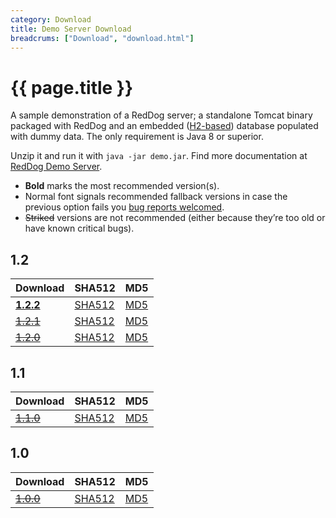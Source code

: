 ```yaml
---
category: Download
title: Demo Server Download
breadcrums: ["Download", "download.html"]
---
```


# {{ page.title }}

A sample demonstration of a RedDog server; a standalone Tomcat binary packaged with RedDog and an embedded ([H2-based](http://www.h2database.com/html/main.html)) database populated with dummy data. The only requirement is Java 8 or superior.

Unzip it and run it with `java -jar demo.jar`. Find more documentation at [RedDog Demo Server](demo-server.html).

- **Bold** marks the most recommended version(s).
- Normal font signals recommended fallback versions in case the previous option fails you [bug reports welcomed](https://github.com/NICMx/rdap-server/issues).
- ~~Striked~~ versions are not recommended (either because they’re too old or have known critical bugs).

## 1.2

|Download |SHA512    |MD5    |
|:--------|:---------|:------|
|[**1.2.2**](https://github.com/NICMx/releases/raw/master/RedDog/rdap-server-demo-1.2.2.zip)|[SHA512](https://github.com/NICMx/releases/raw/master/RedDog/rdap-server-demo-1.2.2.zip.sha)|[MD5](https://github.com/NICMx/releases/raw/master/RedDog/rdap-server-demo-1.2.2.zip.md5)|
|[~~1.2.1~~](https://github.com/NICMx/releases/raw/master/RedDog/rdap-server-demo-1.2.1.zip)|[SHA512](https://github.com/NICMx/releases/raw/master/RedDog/rdap-server-demo-1.2.1.zip.sha)|[MD5](https://github.com/NICMx/releases/raw/master/RedDog/rdap-server-demo-1.2.1.zip.md5)|
|[~~1.2.0~~](https://github.com/NICMx/releases/raw/master/RedDog/rdap-server-demo-1.2.0.zip)|[SHA512](https://github.com/NICMx/releases/raw/master/RedDog/rdap-server-demo-1.2.0.zip.sha)|[MD5](https://github.com/NICMx/releases/raw/master/RedDog/rdap-server-demo-1.2.0.zip.md5)|

## 1.1

|Download |SHA512    |MD5    |
|:--------|:---------|:------|
|[~~1.1.0~~](https://github.com/NICMx/releases/raw/master/RedDog/rdap-server-demo-1.1.0.zip)|[SHA512](https://github.com/NICMx/releases/raw/master/RedDog/rdap-server-demo-1.1.0.zip.sha)|[MD5](https://github.com/NICMx/releases/raw/master/RedDog/rdap-server-demo-1.1.0.zip.md5)|

## 1.0

|Download |SHA512    |MD5    |
|:--------|:---------|:------|
|[~~1.0.0~~](https://github.com/NICMx/releases/raw/master/RedDog/rdap-server-demo-1.0.zip)|[SHA512](https://github.com/NICMx/releases/raw/master/RedDog/rdap-server-demo-1.0.sha)|[MD5](https://github.com/NICMx/releases/raw/master/RedDog/rdap-server-demo-1.0.md5)|

